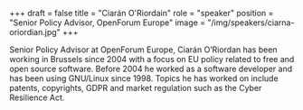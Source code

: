 +++
draft = false
title = "Ciarán O'Riordain"
role = "speaker"
position = "Senior Policy Advisor, OpenForum Europe"
image = "/img/speakers/ciarna-oriordian.jpg"
+++

Senior Policy Advisor at OpenForum Europe, Ciarán O’Riordan has been working in Brussels since 2004 with a focus on EU policy related to free and open source software. Before 2004 he worked as a software developer and has been using GNU/Linux since 1998. Topics he has worked on include patents, copyrights, GDPR and market regulation such as the Cyber Resilience Act.
